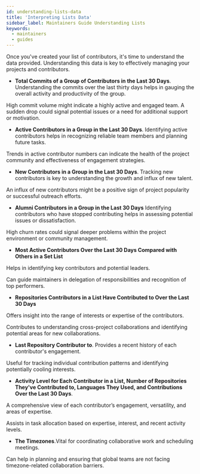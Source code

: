 ```yaml
---
id: understanding-lists-data
title: 'Interpreting Lists Data'
sidebar_label: Maintainers Guide Understanding Lists
keywords:
  - maintainers
  - guides
---
```


Once you've created your list of contributors, it's time to understand the data provided. Understanding this data is key to effectively managing your projects and contributors.

- **Total Commits of a Group of Contributors in the Last 30 Days**. Understanding the commits over the last thirty days helps in gauging the overall activity and productivity of the group.

High commit volume might indicate a highly active and engaged team. A sudden drop could signal potential issues or a need for additional support or motivation.

- **Active Contributors in a Group in the Last 30 Days**.
Identifying active contributors helps in recognizing reliable team members and planning future tasks.

Trends in active contributor numbers can indicate the health of the project community and effectiveness of engagement strategies.

- **New Contributors in a Group in the Last 30 Days**.
Tracking new contributors is key to understanding the growth and influx of new talent.

An influx of new contributors might be a positive sign of project popularity or successful outreach efforts.

- **Alumni Contributors in a Group in the Last 30 Days**
Identifying contributors who have stopped contributing helps in assessing potential issues or dissatisfaction.

High churn rates could signal deeper problems within the project environment or community management.

- **Most Active Contributors Over the Last 30 Days Compared with Others in a Set List**

Helps in identifying key contributors and potential leaders.

Can guide maintainers in delegation of responsibilities and recognition of top performers.

- **Repositories Contributors in a List Have Contributed to Over the Last 30 Days**

Offers insight into the range of interests or expertise of the contributors.

Contributes to understanding cross-project collaborations and identifying potential areas for new collaborations.

- **Last Repository Contributor to**.
Provides a recent history of each contributor's engagement.

Useful for tracking individual contribution patterns and identifying potentially cooling interests.

- **Activity Level for Each Contributor in a List, Number of Repositories They've Contributed to, Languages They Used, and Contributions Over the Last 30 Days**.

A comprehensive view of each contributor’s engagement, versatility, and areas of expertise.

Assists in task allocation based on expertise, interest, and recent activity levels.
- **The Timezones**.Vital for coordinating collaborative work and scheduling meetings.

Can help in planning and ensuring that global teams are not facing timezone-related collaboration barriers.